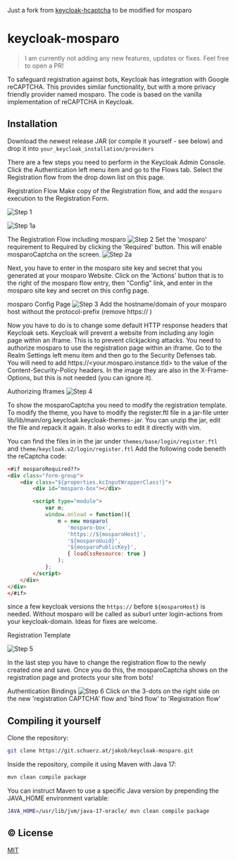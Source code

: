 Just a fork from [keycloak-hcaptcha](https://github.com/p08dev/keycloak-hcaptcha) to be modified for mosparo

# keycloak-mosparo

> I am currently not adding any new features, updates or fixes. Feel free to open a PR!

To safeguard registration against bots, Keycloak has integration with Google reCAPTCHA. This provides similar functionality, but with a more privacy friendly provider named mosparo. The code is based on the vanilla implementation of reCAPTCHA in Keycloak.

## Installation

Download the newest release JAR (or compile it yourself - see below) and drop it into `your_keycloak_installation/providers`

There are a few steps you need to perform in the Keycloak Admin Console. Click the Authentication left menu item and go to the Flows tab. Select the Registration flow from the drop down list on this page.

Registration Flow
Make copy of the Registration flow, and add the `mosparo` execution to the Registration Form.

![Step 1](img/step-01.png)

![Step 1a](img/step-01a.png)

The Registration Flow including mosparo
![Step 2](img/step-02.png)
Set the 'mosparo' requirement to Required by clicking the 'Required' button. This will enable mosparoCaptcha on the screen. 
![Step 2a](img/step-02a.png)

Next, you have to enter in the mosparo site key and secret that you generated at your mosparo Website. Click on the 'Actions' button that is to the right of the mosparo flow entry, then "Config" link, and enter in the mosparo site key and secret on this config page.

mosparo Config Page
![Step 3](img/step-03.png)
Add the hostname/domain of your mosparo host without the protocol-prefix (remove https:// )

Now you have to do is to change some default HTTP response headers that Keycloak sets. Keycloak will prevent a website from including any login page within an iframe. This is to prevent clickjacking attacks. You need to authorize mosparo to use the registration page within an iframe. Go to the Realm Settings left menu item and then go to the Security Defenses tab. You will need to add https://<your.mosparo.instance.tld> to the value of the Content-Security-Policy headers. In the image they are also in the X-Frame-Options, but this is not needed (you can ignore it).

Authorizing Iframes
![Step 4](img/step-04.png)

To show the mosparoCaptcha you need to modify the registration template. 
To modify the theme, you have to modify the register.ftl file in a jar-file unter lib/lib/main/org.keycloak.keycloak-themes-<keycloak-version>.jar. You can unzip the jar, edit the file and repack it again. It also works to edit it directly with vim.

You can find the files in in the jar under `themes/base/login/register.ftl` and `theme/keycloak.v2/login/register.ftl` 
Add the following code beneith the reCaptcha code:

```html
<#if mosparoRequired??>
<div class="form-group">
    <div class="${properties.kcInputWrapperClass!}">
        <div id="mosparo-box"></div>

        <script type="module">
            var m;
            window.onload = function(){
                m = new mosparo(
                   'mosparo-box', 
                   'https://${mosparoHost}',
                   '${mosparoUuid}',
                   '${mosparoPublicKey}', 
                   { loadCssResource: true }
                );
            };
        </script>
    </div>
</div>
</#if>
```
since a few keycloak versions the `https://` before `${mosparoHost}` is needed. Without mosparo will be called as suburl unter login-actions from your keycloak-domain. Ideas for fixes are welcome.

Registration Template

![Step 5](img/step-05.png)

In the last step you have to change the registration flow to the newly created one and save. Once you do this, the mosparoCaptcha shows on the registration page and protects your site from bots!

Authentication Bindings
![Step 6](img/step-06.png)
Click on the 3-dots on the right side on the new 'registration CAPTCHA' flow and 'bind flow' to 'Registration flow'

## Compiling it yourself

Clone the repository:

```bash
git clone https://git.schuerz.at/jakob/keycloak-mosparo.git
```

Inside the repository, compile it using Maven with Java 17:

```bash
mvn clean compile package
```

You can instruct Maven to use a specific Java version by prepending the JAVA_HOME environment variable:

```bash
JAVA_HOME=/usr/lib/jvm/java-17-oracle/ mvn clean compile package
```

## © License
[MIT](LICENSE)
